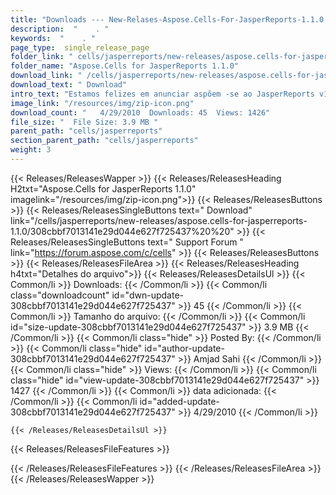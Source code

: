 ```yaml
---
title: "Downloads --- New-Relases-Aspose.Cells-For-JasperReports-1.1.0." 
description:  "    . " 
keywords:  "    . " 
page_type:  single_release_page
folder_link: " cells/jasperreports/new-releases/aspose.cells-for-jasperreports-1.1.0/"
folder_name: "Aspose.Cells for JasperReports 1.1.0"
download_link: " /cells/jasperreports/new-releases/aspose.cells-for-jasperreports-1.1.0/308cbbf7013141e29d044e627f725437"
download_text: " Download"
intro_text: "Estamos felizes em anunciar aspõem -se ao JasperReports v1.1.0 para os usuários! O que ..."
image_link: "/resources/img/zip-icon.png"
download_count: "   4/29/2010  Downloads: 45  Views: 1426"
file_size: "  File Size: 3.9 MB "
parent_path: "cells/jasperreports"
section_parent_path: "cells/jasperreports"
weight: 3
---
```


{{< Releases/ReleasesWapper >}}
  {{< Releases/ReleasesHeading H2txt="Aspose.Cells for JasperReports 1.1.0" imagelink="/resources/img/zip-icon.png">}}
  {{< Releases/ReleasesButtons >}}
    {{< Releases/ReleasesSingleButtons text=" Download" link="/cells/jasperreports/new-releases/aspose.cells-for-jasperreports-1.1.0/308cbbf7013141e29d044e627f725437%20%20" >}}
    {{< Releases/ReleasesSingleButtons text=" Support Forum " link="https://forum.aspose.com/c/cells" >}}
  {{< Releases/ReleasesButtons >}}
  {{< Releases/ReleasesFileArea >}}
    {{< Releases/ReleasesHeading h4txt="Detalhes do arquivo">}}
    {{< Releases/ReleasesDetailsUl >}}
            {{< Common/li  >}} Downloads: {{< /Common/li >}} 
      {{< Common/li class="downloadcount" id="dwn-update-308cbbf7013141e29d044e627f725437" >}} 45 {{< /Common/li >}} 
      {{< Common/li  >}} Tamanho do arquivo: {{< /Common/li >}} 
      {{< Common/li id="size-update-308cbbf7013141e29d044e627f725437" >}} 3.9 MB {{< /Common/li >}} 
      {{< Common/li  class="hide" >}} Posted By: {{< /Common/li >}} 
      {{< Common/li class="hide" id="author-update-308cbbf7013141e29d044e627f725437" >}} Amjad Sahi {{< /Common/li >}} 
      {{< Common/li class="hide"  >}} Views: {{< /Common/li >}} 
      {{< Common/li class="hide" id="view-update-308cbbf7013141e29d044e627f725437" >}} 1427 {{< /Common/li >}} 
      {{< Common/li  >}} data adicionada: {{< /Common/li >}} 
      {{< Common/li id="added-update-308cbbf7013141e29d044e627f725437" >}} 4/29/2010 {{< /Common/li >}} 

    {{< /Releases/ReleasesDetailsUl >}}

  {{< Releases/ReleasesFileFeatures >}}
      
  {{< /Releases/ReleasesFileFeatures >}}
 {{< /Releases/ReleasesFileArea >}}
{{< /Releases/ReleasesWapper >}}


